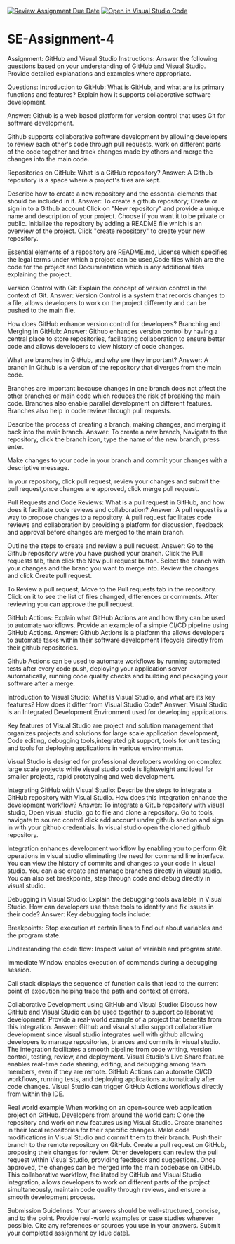 [![Review Assignment Due Date](https://classroom.github.com/assets/deadline-readme-button-22041afd0340ce965d47ae6ef1cefeee28c7c493a6346c4f15d667ab976d596c.svg)](https://classroom.github.com/a/GvXCZgfk)
[![Open in Visual Studio Code](https://classroom.github.com/assets/open-in-vscode-2e0aaae1b6195c2367325f4f02e2d04e9abb55f0b24a779b69b11b9e10269abc.svg)](https://classroom.github.com/online_ide?assignment_repo_id=15328480&assignment_repo_type=AssignmentRepo)
# SE-Assignment-4
Assignment: GitHub and Visual Studio
Instructions:
Answer the following questions based on your understanding of GitHub and Visual Studio. Provide detailed explanations and examples where appropriate.

Questions:
Introduction to GitHub:
What is GitHub, and what are its primary functions and features? Explain how it supports collaborative software development.

Answer:
Github is a web based platform for version control that uses Git for software development.

Github supports collaborative software development by allowing developers to review each other's code through pull requests, work on different parts of the code together and track changes made by others and merge the changes into the main code.




Repositories on GitHub:
What is a GitHub repository?
Answer:
A Github repository is a space where a project's files are kept.


Describe how to create a new repository and the essential elements that should be included in it.
Answer:
To create a github repository;
Create or sign in to a Github account
Click on "New repository" and provide a unique name and description of your project.
Choose if you want it to be private or public.
Initialize the repository  by adding a README file which is an overview of the project.
Click "create repository" to create your new repository.

Essential elements of a repository are README.md, License which specifies the legal terms under which a project can be used,Code files which are the code for the project and Documentation which is any additional files explaining the project. 




Version Control with Git:
Explain the concept of version control in the context of Git. 
Answer:
Version Control is a system that records changes to a file, allows developers to work on the project differenty and can be pushed to the main file.


How does GitHub enhance version control for developers?
Branching and Merging in GitHub:
Answer:
Github enhances version control by having a central place to store repositories, facilitating collaboration to ensure better code and allows developers to view history of code changes.




What are branches in GitHub, and why are they important? 
Answer:
A branch in Github is a version of the repository that diverges from the main code.

Branches are important because changes in one branch does not affect the other branches or main code which reduces the risk of breaking the main code.
Branches also enable parallel development on different features.
Branches also help in code review through pull requests.





Describe the process of creating a branch, making changes, and merging it back into the main branch.
Answer:
To create a new branch,
Navigate to the repository, click the branch icon, type the name of the new branch, press enter.

Make changes to your code in your branch and commit your changes with a descriptive message.

In your repository, click pull request, review your changes and submit the pull request,once changes are approved, click merge pull request.




Pull Requests and Code Reviews:
What is a pull request in GitHub, and how does it facilitate code reviews and collaboration?
Answer:
A pull request is a way to propose changes to a repository.
A pull request facilitates code reviews and collaboration by providing a platform for discussion, feedback and approval before changes are merged to the main branch.


Outline the steps to create and review a pull request.
Answer:
Go to the Github repository were you have pushed your branch.
Click the Pull requests tab, then click the New pull request button.
Select the branch with your changes and the branc you want to merge into.
Review the changes and click Create pull request.

To Review a pull request,
Move to the Pull requests tab in the repository.
Click on it to see the list of files changed, differences or comments.
After reviewing you can approve the pull request.




GitHub Actions:
Explain what GitHub Actions are and how they can be used to automate workflows. Provide an example of a simple CI/CD pipeline using GitHub Actions.
Answer:
Github Actions is a platform tha allows developers to automate tasks within their software development lifecycle directly from their github repositories.

Github Actions can be used to automate workflows by running automated tests after every code push, deploying your application server automatically, running code quality checks and building and packaging your software after a merge.





Introduction to Visual Studio:
What is Visual Studio, and what are its key features? How does it differ from Visual Studio Code?
Answer:
Visual Studio is an Integrated Development Environment used for developing applications.

Key features of Visual Studio are project and solution management that organizes projects and solutions for large scale application development, Code editing, debugging tools,integrated git support, tools for unit testing and tools for deploying applications in various environments.

Visual Studio is designed for professional developers working on complex large scale projects while visual studio code is lightweight and ideal for smaller projects, rapid prototyping and web development.





Integrating GitHub with Visual Studio:
Describe the steps to integrate a GitHub repository with Visual Studio. How does this integration enhance the development workflow?
Answer:
To integrate a Gitub repository with visual studio,
Open visual studio, go to file and clone a repository.
Go to tools, navigate to sourec control click add account under github section and sign in with your github credentials.
In visual studio open the cloned github repository.

Integration enhances development workflow by enabling you to perform Git operations in visual studio eliminating the need for command line interface.
You can view the history of commits and changes to your code in visual studio.
You can also create and manage branches directly in visual studio.
You can also set breakpoints, step through code and debug directly in visual studio.






Debugging in Visual Studio:
Explain the debugging tools available in Visual Studio. How can developers use these tools to identify and fix issues in their code?
Answer:
Key debugging  tools include:

Breakpoints: Stop execution at certain lines to find out about variables and the program state.

Understanding the code flow: Inspect value of variable and program state.

Immediate Window enables execution of commands during a debugging session.

Call stack displays the sequence of function calls that lead to the current point of execution helping trace the path and context of errors.






Collaborative Development using GitHub and Visual Studio:
Discuss how GitHub and Visual Studio can be used together to support collaborative development. Provide a real-world example of a project that benefits from this integration.
Answer:
Github and visual studio support collaborative development since visual studio integrates well with github allowing developers to manage repositories, brances and commits in visual studio.
The integration facilitates a smooth pipeline from code writing, version control, testing, review, and deployment.
Visual Studio's Live Share feature enables real-time code sharing, editing, and debugging among team members, even if they are remote.
GitHub Actions can automate CI/CD workflows, running tests, and deploying applications automatically after code changes.
Visual Studio can trigger GitHub Actions workflows directly from within the IDE.

Real world example
When working on an  open-source web application project on GitHub. Developers from around the world can:
Clone the repository and work on new features using Visual Studio.
Create branches in their local repositories for their specific changes.
Make code modifications in Visual Studio and commit them to their branch.
Push their branch to the remote repository on GitHub.
Create a pull request on GitHub, proposing their changes for review.
Other developers can review the pull request within Visual Studio, providing feedback and suggestions.
Once approved, the changes can be merged into the main codebase on GitHub.
This collaborative workflow, facilitated by GitHub and Visual Studio integration, allows developers to work on different parts of the project simultaneously, maintain code quality through reviews, and ensure a smooth development process.





Submission Guidelines:
Your answers should be well-structured, concise, and to the point.
Provide real-world examples or case studies wherever possible.
Cite any references or sources you use in your answers.
Submit your completed assignment by [due date].
